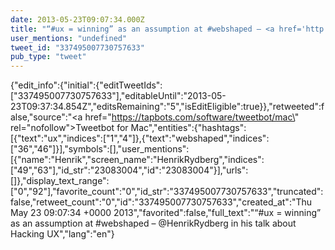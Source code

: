 ```yaml
---
date: 2013-05-23T09:07:34.000Z
title: "“#ux = winning” as an assumption at #webshaped – <a href='http://twitter.com/HenrikRydberg'>@HenrikRydberg</a> in his talk about Hacking UX″"
user_mentions: "undefined"
tweet_id: "337495007730757633"
pub_type: "tweet"
---
```

{"edit_info":{"initial":{"editTweetIds":["337495007730757633"],"editableUntil":"2013-05-23T09:37:34.854Z","editsRemaining":"5","isEditEligible":true}},"retweeted":false,"source":"<a href=\"https://tapbots.com/software/tweetbot/mac\" rel=\"nofollow\">Tweetbot for Mac</a>","entities":{"hashtags":[{"text":"ux","indices":["1","4"]},{"text":"webshaped","indices":["36","46"]}],"symbols":[],"user_mentions":[{"name":"Henrik","screen_name":"HenrikRydberg","indices":["49","63"],"id_str":"23083004","id":"23083004"}],"urls":[]},"display_text_range":["0","92"],"favorite_count":"0","id_str":"337495007730757633","truncated":false,"retweet_count":"0","id":"337495007730757633","created_at":"Thu May 23 09:07:34 +0000 2013","favorited":false,"full_text":"“#ux = winning” as an assumption at #webshaped – @HenrikRydberg in his talk about Hacking UX","lang":"en"}

